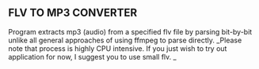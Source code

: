 ## FLV TO MP3 CONVERTER
Program extracts mp3 (audio) from a specified flv file by parsing bit-by-bit 
unlike all general approaches of using ffmpeg to parse directly.
_Please note that process is highly CPU intensive. If you just wish to try out application for now, I suggest you to use small flv. _
